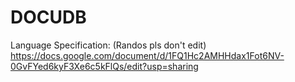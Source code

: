 # DOCUDB

Language Specification: (Randos pls don't edit)
https://docs.google.com/document/d/1FQ1Hc2AMHHdax1Fot6NV-0GvFYed6kyF3Xe6c5kFlQs/edit?usp=sharing
